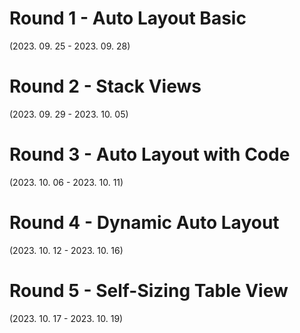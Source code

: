 # Round 1 - Auto Layout Basic
(2023. 09. 25 - 2023. 09. 28)

# Round 2 - Stack Views
(2023. 09. 29 - 2023. 10. 05)

# Round 3 - Auto Layout with Code 
(2023. 10. 06 - 2023. 10. 11)

# Round 4 - Dynamic Auto Layout
(2023. 10. 12 - 2023. 10. 16)

# Round 5 - Self-Sizing Table View
(2023. 10. 17 - 2023. 10. 19)

